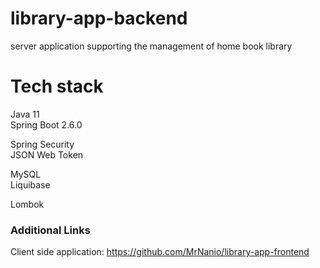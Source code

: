 # library-app-backend
server application supporting the management of home book library

# Tech stack
Java 11\
Spring Boot 2.6.0

Spring Security\
JSON Web Token

MySQL\
Liquibase

Lombok


### Additional Links
Client side application: https://github.com/MrNanio/library-app-frontend
